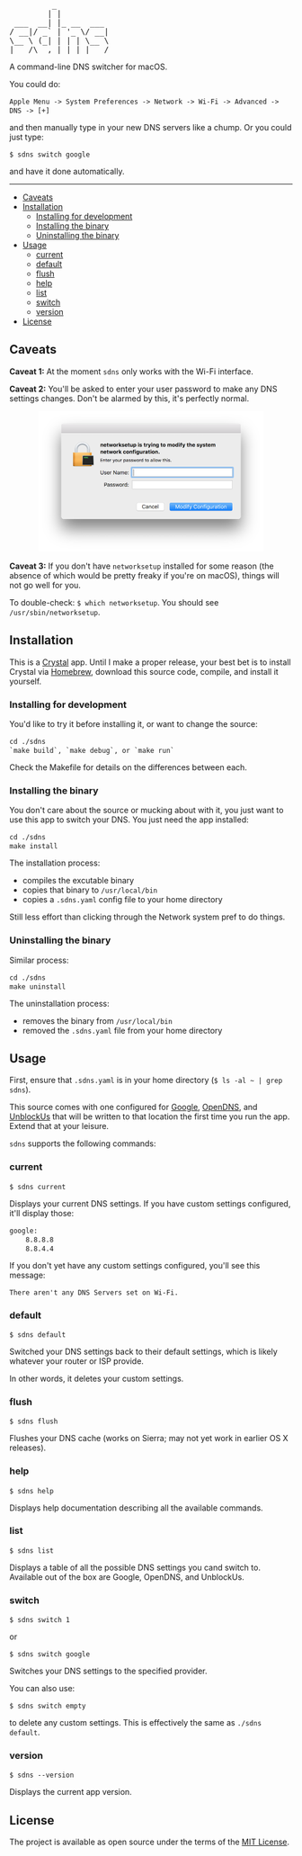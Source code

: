<pre>
         _           
        | |          
 ___  __| |_ __  ___ 
/ __|/ _` | '_ \/ __|
\__ \ (_| | | | \__ \
|___/\__,_|_| |_|___/
</pre>

A command-line DNS switcher for macOS. 

You could do:

    Apple Menu -> System Preferences -> Network -> Wi-Fi -> Advanced -> DNS -> [+]
    
and then manually type in your new DNS servers like a chump. Or you could just type:

    $ sdns switch google
    
and have it done automatically.

---

- [Caveats](#caveats)
- [Installation](#installation)
	- [Installing for development](#installing-for-development)
	- [Installing the binary](#installing-the-binary)
	- [Uninstalling the binary](#uninstalling-the-binary)
- [Usage](#usage)
	- [current](#current)
	- [default](#default)
	- [flush](#flush)
	- [help](#help)
	- [list](#list)
	- [switch ](#switch)
	- [version](#version)
- [License](#license)

## Caveats

**Caveat 1:** At the moment `sdns` only works with the Wi-Fi interface.

**Caveat 2:** You'll be asked to enter your user password to make any DNS settings changes. Don't be alarmed by this, it's perfectly normal.

<p align='center'>
  <img src='docs/auth.png' width='400' height='250' alt='auth dialog' />
</p>

**Caveat 3:** If you don't have `networksetup` installed for some reason (the absence of which would be pretty freaky if you're on macOS), things will not go well for you. 

To double-check: `$ which networksetup`. You should see `/usr/sbin/networksetup`.

## Installation

This is a [Crystal](https://crystal-lang.org) app. Until I make a proper release, your best bet is to install Crystal via [Homebrew](https://brew.sh), download this source code, compile, and install it yourself.

### Installing for development

You'd like to try it before installing it, or want to change the source:

    cd ./sdns
    `make build`, `make debug`, or `make run`

Check the Makefile for details on the differences between each.

### Installing the binary

You don't care about the source or mucking about with it, you just want to use this app to switch your DNS. You just need the app installed:

    cd ./sdns
    make install

The installation process:

* compiles the excutable binary
* copies that binary to `/usr/local/bin`
* copies a `.sdns.yaml` config file to your home directory

Still less effort than clicking through the Network system pref to do things.

### Uninstalling the binary

Similar process:

    cd ./sdns
    make uninstall

The uninstallation process:

* removes the binary from `/usr/local/bin`
* removed the `.sdns.yaml` file from your home directory

## Usage

First, ensure that `.sdns.yaml` is in your home directory (`$ ls -al ~ | grep sdns`). 

This source comes with one configured for [Google](https://developers.google.com/speed/public-dns/), [OpenDNS](https://use.opendns.com), and [UnblockUs](https://support.unblock-us.com/customer/portal/articles/291525?_ga=1.208644567.452473323.1486340879) that will be written to that location the first time you run the app. Extend that at your leisure.

`sdns` supports the following commands:

### current

    $ sdns current
    
Displays your current DNS settings. If you have custom settings configured, it'll display those:

    google:
        8.8.8.8
        8.8.4.4
        
If you don't yet have any custom settings configured, you'll see this message:

    There aren't any DNS Servers set on Wi-Fi.
    
### default

    $ sdns default
    
Switched your DNS settings back to their default settings, which is likely whatever your router or ISP provide.

In other words, it deletes your custom settings.

### flush

    $ sdns flush
    
Flushes your DNS cache (works on Sierra; may not yet work in earlier OS X releases).

### help

    $ sdns help
    
Displays help documentation describing all the available commands.

### list

    $ sdns list
    
Displays a table of all the possible DNS settings you cand switch to. Available out of the box are Google, OpenDNS, and UnblockUs.

### switch <id>

    $ sdns switch 1
    
or

    $ sdns switch google
    
Switches your DNS settings to the specified provider. 

You can also use:

    $ sdns switch empty
    
to delete any custom settings. This is effectively the same as `./sdns default`.

### version

    $ sdns --version
    
Displays the current app version.

## License

The project is available as open source under the terms of the [MIT License](http://opensource.org/licenses/MIT).
